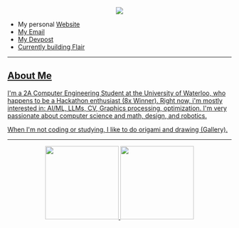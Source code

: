 <!-- Hero -->
<p align="center">
  <img src="https://readme-typing-svg.demolab.com?font=Inter&size=28&pause=1200&color=36C5F0&center=true&vCenter=true&width=900&lines=Hey%2C+I'm+Anton+Lee+%F0%9F%91%8B;Computer+Engineering+%40+University+of+Waterloo" />
</p>

- My personal <a href="https://antonlee.ca">Website
- My <a href="mailto:ach2lee@uwaterloo.ca">Email
- My <a href="https://devpost.com/cx">Devpost
- Currently building <a href="https://flair.social">Flair

---

## About Me
I'm a 2A Computer Engineering Student at the University of Waterloo, who happens to be a Hackathon enthusiast (8x Winner).
Right now, i'm mostly interested in: AI/ML, LLMs, CV, Graphics processing, optimization.
I'm very passionate about computer science and math, design, and robotics.

When I'm not coding or studying, I like to do origami and drawing (<a href="https://imgur.com/a/art-by-anton-b6C0ZCR">Gallery).

---

<p align="center">
  <img height="165" src="https://github-readme-stats.vercel.app/api?username=anton-chl&show_icons=true&theme=tokyonight&hide_border=true"/>
  <img height="165" src="https://github-readme-streak-stats.herokuapp.com?user=anton-chl&theme=tokyonight&hide_border=true"/>
</p>

<!--commenting it out for now cause 0 contributions lol
![snake animation](https://github.com/anton-chl/anton-chl/blob/output/github-contributions-snake.svg)
-->
